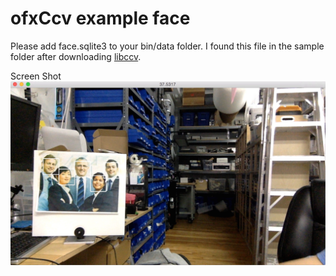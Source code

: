 # ofxCcv example face


Please add face.sqlite3 to your bin/data folder. I found this file in the sample folder after downloading [libccv](http://libccv.org/).


Screen Shot
![](https://github.com/antimodular/ofxCcv/blob/master/example%20face/Screen%20Shot%202016-01-07%20at%202.39.26%20PM.jpg)